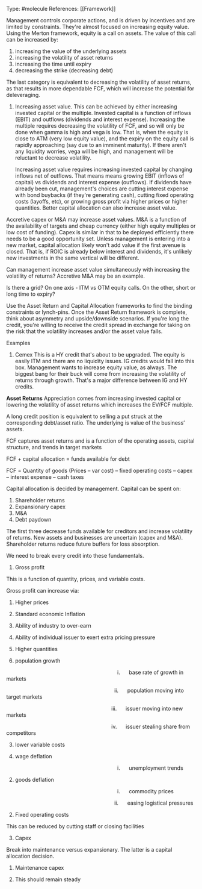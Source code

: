 Type: #molecule 
References: [[Framework]]

Management controls corporate actions, and is driven by incentives and are limited by constraints. They're almost focused on increasing equity value. Using the Merton framework, equity is a call on assets. The value of this call can be increased by:
1) increasing the value of the underlying assets
2) increasing the volatility of asset returns
3) increasing the time until expiry
4) decreasing the strike (decreasing debt)

The last category is equivalent to decreasing the volatility of asset returns, as that results in more dependable FCF, which will increase the potential for deleveraging. 

1) Increasing asset value. This can be achieved by either increasing invested capital or the multiple. Invested capital is a function of inflows (EBIT) and outflows (dividends and interest expense). Increasing the multiple requires decreasing the volatility of FCF, and so will only be done when gamma is high and vega is low. That is, when the equity is close to ATM (very low equity value), and the expiry on the equity call is rapidly approaching (say due to an imminent maturity). If there aren't any liquidity worries, vega will be high, and management will be reluctant to decrease volatility. 

	Increasing asset value requires increasing invested capital by changing inflows net of outflows. That  means means growing EBIT (inflows of capital) vs dividends and interest expense (outflows). If dividends have already been cut, management's choices are cutting interest expense with bond buybacks (if they're generating cash), cutting fixed operating costs (layoffs, etc), or growing gross profit via higher prices or higher quantities. Better capital allocation can also increase asset value.
	
  Accretive capex or M&A may increase asset values. M&A is a function of the availability of targets and cheap currency (either high equity multiples or low cost of funding). Capex is similar in that to be deployed efficiently there needs to be a good opportunity set. Unless management is entering into a new market, capital allocation likely won't add value if the first avenue is closed. That is, if ROIC is already below interest and dividends, it's unlikely new investments in the same vertical will be different. 

Can management increase asset value simultaneously with increasing the volatility of returns? Accretive M&A may be an example. 

Is there a grid? On one axis - ITM vs OTM equity calls. On the other, short or long time to expiry?


Use the Asset Return and Capital Allocation frameworks to find the binding constraints or lynch-pins. Once the Asset Return framework is complete, think about asymmetry and upside/downside scenarios. If you're long the credit, you're willing to receive the credit spread in exchange for taking on the risk that the volatility increases and/or the asset value falls. 

Examples
1) Cemex
This is a HY credit that's about to be upgraded. The equity is easily ITM and there are no liquidity issues. IG credits would fall into this box. Management wants to increase equity value, as always. The biggest bang for their buck will come from increasing the volatility of returns through growth. That's a major difference between IG and HY credits. 



**Asset Returns**
Appreciation comes from increasing invested capital or lowering the volatility of asset returns which increases the EV/FCF multiple.

A long credit position is equivalent to selling a put struck at the corresponding debt/asset ratio. The underlying is value of the business’ assets.

FCF captures asset returns and is a function of the operating assets, capital structure, and trends in target markets

FCF + capital allocation = funds available for debt

FCF = Quantity of goods (Prices – var cost) – fixed operating costs – capex – interest expense – cash taxes

Capital allocation is decided by management. Capital can be spent on:

1. Shareholder returns
2. Expansionary capex
3. M&A
4. Debt paydown

The first three decrease funds available for creditors and increase volatility of returns. New assets and businesses are uncertain (capex and M&A). Shareholder returns reduce future buffers for loss absorption.

We need to break every credit into these fundamentals.

1. Gross profit

This is a function of quantity, prices, and variable costs.

Gross profit can increase via:

1. Higher prices

1. Standard economic Inflation
2. Ability of industry to over-earn
3. Ability of individual issuer to exert extra pricing pressure

3. Higher quantities

1. population growth

                                                                           i.      base rate of growth in markets

                                                                         ii.      population moving into target markets

                                                                       iii.      issuer moving into new markets

                                                                       iv.      issuer stealing share from competitors

3. lower variable costs

1. wage deflation

                                                                           i.      unemployment trends

2. goods deflation

                                                                           i.      commodity prices

                                                                         ii.      easing logistical pressures

2. Fixed operating costs

This can be reduced by cutting staff or closing facilities

3. Capex

Break into maintenance versus expansionary. The latter is a capital allocation decision.

1. Maintenance capex

1. This should remain steady
